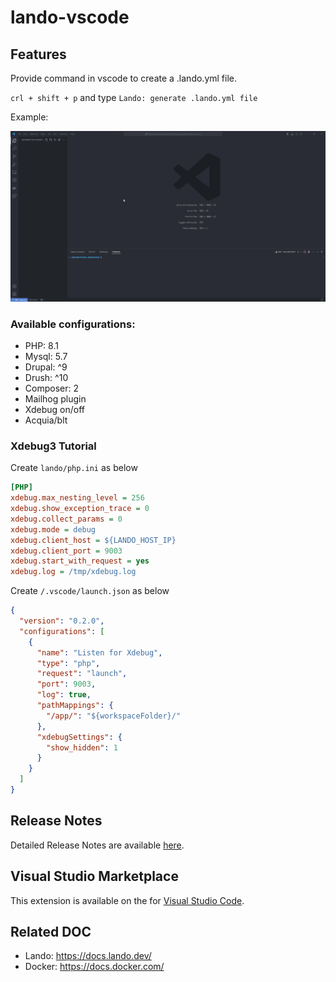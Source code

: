 # lando-vscode

## Features

Provide command in vscode to create a .lando.yml file.

`crl + shift + p` and type `Lando: generate .lando.yml file`

Example:

![feature generate file](./images/example.gif)

### Available configurations:

- PHP: 8.1
- Mysql: 5.7
- Drupal: ^9
- Drush: ^10
- Composer: 2
- Mailhog plugin
- Xdebug on/off
- Acquia/blt

### Xdebug3 Tutorial

Create `lando/php.ini` as below

```ini
[PHP]
xdebug.max_nesting_level = 256
xdebug.show_exception_trace = 0
xdebug.collect_params = 0
xdebug.mode = debug
xdebug.client_host = ${LANDO_HOST_IP}
xdebug.client_port = 9003
xdebug.start_with_request = yes
xdebug.log = /tmp/xdebug.log
```

Create `/.vscode/launch.json` as below

```json
{
  "version": "0.2.0",
  "configurations": [
    {
      "name": "Listen for Xdebug",
      "type": "php",
      "request": "launch",
      "port": 9003,
      "log": true,
      "pathMappings": {
        "/app/": "${workspaceFolder}/"
      },
      "xdebugSettings": {
        "show_hidden": 1
      }
    }
  ]
}
```

## Release Notes

Detailed Release Notes are available [here](https://github.com/DoanKhanhDev/Lando-VSCode/blob/master/CHANGELOG.md).

## Visual Studio Marketplace

This extension is available on the for [Visual Studio Code](https://marketplace.visualstudio.com/vscode).

## Related DOC

- Lando: https://docs.lando.dev/
- Docker: https://docs.docker.com/

